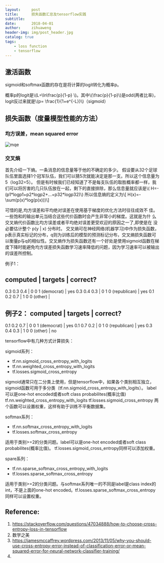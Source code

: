 ```yaml
---
layout:     post
title:      损失函数汇总及tensorflow实践
subtitle:   
date:       2018-04-01
author:     zihuaweng
header-img: img/post_header.jpg
catalog: true
tags:
    - loss function
    - tensorflow
---
```


## 激活函数

sigmoid和softmax函数的存在是将计算的logit转化为概率p。

概率p的logit是\\(L=\ln\frac{p}{1-p} \\)。其中\\(\frac{p}{1-p}\\)是odd(两者比率)，logit反过来就是\\(p= \frac{1}{1+e^{-L}}\\)（sigmoid）

## 损失函数（度量模型性能的方法）

### 均方误差，mean squared error
![mqe](http://zihuaweng.github.io/post_images/loss/mqe.png)


### 交叉熵
首先介绍一下熵。一条消息的信息量等于他的不确定的多少。
假设要从32个足球队伍里面选择1个冠军队伍，我们可以猜5次就能决定是那一支。所以这个信息量为5（log32=5）。
但是有时候我们已经知道了不是每支队伍的取胜概率都一样，我们可以将厉害的几只队伍放在一起，剩下的直接排除，那么信息量就应该是\\( H=-(p1\*logp1+p2\*logp2+...+p32\*logp32)\\)
所以信息熵的定义为\\[ H(x)=-\sum(p(x)\*log(p(x)))\\]


可惜的是,均方误差和平均绝对误差在使用基于梯度的优化方法时往往成效不
佳。一些饱和的输出单元当结合这些代价函数时会产生非常小的梯度。这就是为什
么交叉熵代价函数比均方误差或者平均绝对误差更受欢迎的原因之一了,即使是在
没必要估计整个 p(y | x) 分布时。
交叉熵可在神经网络(机器学习)中作为损失函数，p表示真实标记的分布，q则为训练后的模型的预测标记分布，交叉熵损失函数可以衡量p与q的相似性。交叉熵作为损失函数还有一个好处是使用sigmoid函数在梯度下降时能避免均方误差损失函数学习速率降低的问题，因为学习速率可以被输出的误差所控制。

例子1：

computed       | targets              | correct?
-----------------------------------------------
0.3  0.3  0.4  | 0  0  1 (democrat)   | yes
0.3  0.4  0.3  | 0  1  0 (republican) | yes
0.1  0.2  0.7  | 1  0  0 (other)      | 

例子2：
computed       | targets              | correct?
-----------------------------------------------
0.1  0.2  0.7  | 0  0  1 (democrat)   | yes
0.1  0.7  0.2  | 0  1  0 (republican) | yes
0.3  0.4  0.3  | 1  0  0 (other)      | no


tensorflow中有几种方式计算损失：

sigmoid系列：
- tf.nn.sigmoid_cross_entropy_with_logits
- tf.nn.weighted_cross_entropy_with_logits
- tf.losses.sigmoid_cross_entropy

sigmoid通常只在二分类上使用，但是tensorflow中，如果各个类别相互独立，sigmoid函数可用于多分类（tf.nn.sigmoid_cross_entropy_with_logits）。
label可以是one-hot encoded或者soft class probabilites(概率比值)
tf.nn.weighted_cross_entropy_with_logits
tf.losses.sigmoid_cross_entropy 两个函数可以设置权重，这样有助于训练不平衡数据集。

softmax系列：
- tf.nn.softmax_cross_entropy_with_logits
- tf.losses.softmax_cross_entropy

适用于类别>=2的分类问题。label可以是one-hot encoded或者soft class probabilites(概率比值)。
tf.losses.sigmoid_cross_entropy同样可以添加权重。

spare系列：
- tf.nn.sparse_softmax_cross_entropy_with_logits
- tf.losses.sparse_softmax_cross_entropy

适用于类别>=2的分类问题。与softmax系列唯一的不同是label是class index的int，不是上面的one-hot encoded。tf.losses.sparse_softmax_cross_entropy同样可以设置权重。



## Reference:
1. https://stackoverflow.com/questions/47034888/how-to-choose-cross-entropy-loss-in-tensorflow
2. 数学之美
3. https://jamesmccaffrey.wordpress.com/2013/11/05/why-you-should-use-cross-entropy-error-instead-of-classification-error-or-mean-squared-error-for-neural-network-classifier-training/
3. 


